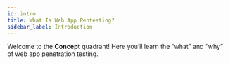 ```yaml
---
id: intro
title: What Is Web App Pentesting?
sidebar_label: Introduction
---
```


Welcome to the **Concept** quadrant! Here you’ll learn the “what” and “why” of web app penetration testing.

